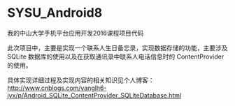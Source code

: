 # SYSU_Android8
我的中山大学手机平台应用开发2016课程项目代码

此次项目中，主要是实现一个联系人生日备忘录，实现数据存储的功能，主要涉及 SQLite 数据库的使用以及在获取通讯录中联系人电话信息时的 ContentProvider 的使用。

具体实现详细过程及实现内容的相关知识见个人博客：http://www.cnblogs.com/yanglh6-jyx/p/Android_SQLite_ContentProvider_SQLiteDatabase.html
